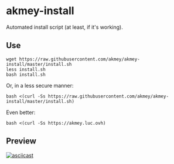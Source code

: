 # akmey-install
Automated install script (at least, if it's working).

## Use
```
wget https://raw.githubusercontent.com/akmey/akmey-install/master/install.sh
less install.sh
bash install.sh
```

Or, in a less secure manner:
```
bash <(curl -Ss https://raw.githubusercontent.com/akmey/akmey-install/master/install.sh)
```
Even better:
```
bash <(curl -Ss https://akmey.luc.ovh)
```


## Preview

[![asciicast](https://asciinema.org/a/231235.svg)](https://asciinema.org/a/231235)
